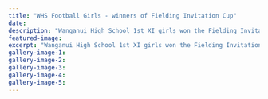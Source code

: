 ```yaml
---
title: "WHS Football Girls - winners of Fielding Invitation Cup"
date: 
description: "Wanganui High School 1st XI girls won the Fielding Invitational Cup for the second year running."
featured-image: 
excerpt: "Wanganui High School 1st XI girls won the Fielding Invitational Cup for the second year running."
gallery-image-1: 
gallery-image-2: 
gallery-image-3: 
gallery-image-4: 
gallery-image-5: 
---
```

